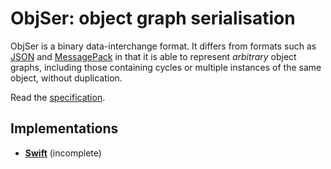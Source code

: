 # ObjSer: object graph serialisation

ObjSer is a binary data-interchange format. It differs from formats such as [JSON](http://json.org) and [MessagePack](http://msgpack.org) in that it is able to represent *arbitrary* object graphs, including those containing cycles or multiple instances of the same object, without duplication.

Read the [specification](spec.md).

## Implementations

- [**Swift**](https://github.com/greg/objser-swift) (incomplete)

